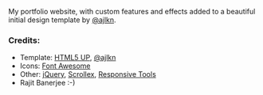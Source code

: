 My portfolio website, with custom features and effects added to a beautiful initial design template by [@ajlkn](https://github.com/ajlkn).

### Credits:

- Template: [HTML5 UP](https://html5up.net), [@ajlkn](https://github.com/ajlkn)
- Icons: [Font Awesome](https://fontawesome.io)
- Other: [jQuery](https://jquery.com), [Scrollex](https://github.com/ajlkn/jquery.scrollex), [Responsive Tools](https://github.com/ajlkn/responsive-tools)
- Rajit Banerjee :-)
